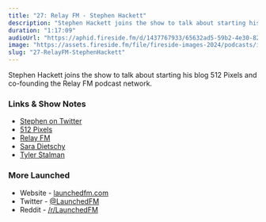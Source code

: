 ```yaml
---
title: "27: Relay FM - Stephen Hackett"
description: "Stephen Hackett joins the show to talk about starting his blog 512 Pixels and co-founding the Relay FM podcast network."
duration: "1:17:09"
audioUrl: "https://aphid.fireside.fm/d/1437767933/65632ad5-59b2-4e30-82d1-13845dce07dd/faa8e1b5-8533-4e9f-b7bc-a5d8400c0482.mp3"
image: "https://assets.fireside.fm/file/fireside-images-2024/podcasts/images/6/65632ad5-59b2-4e30-82d1-13845dce07dd/episodes/f/faa8e1b5-8533-4e9f-b7bc-a5d8400c0482/cover.jpg?v=1"
slug: "27-RelayFM-StephenHackett"
---
```


<p>Stephen Hackett joins the show to talk about starting his blog 512 Pixels and co-founding the Relay FM podcast network.</p>

<h3>Links &amp; Show Notes</h3>

<ul>
<li><a href="https://twitter.com/ismh" rel="nofollow">Stephen on Twitter</a></li>
<li><a href="https://512pixels.net" rel="nofollow">512 Pixels</a></li>
<li><a href="https://www.relay.fm" rel="nofollow">Relay FM</a></li>
<li><a href="https://www.youtube.com/saradietschy" rel="nofollow">Sara Dietschy</a></li>
<li><a href="https://www.youtube.com/channel/UC6OICk-ceplUJf4sCN3DMnQ" rel="nofollow">Tyler Stalman</a></li>
</ul>

<h3>More Launched</h3>

<ul>
<li>Website - <a href="https://launchedfm.com" rel="nofollow">launchedfm.com</a></li>
<li>Twitter - <a href="https://twitter.com/launchedfm" rel="nofollow">@LaunchedFM</a></li>
<li>Reddit - <a href="https://www.reddit.com/r/LaunchedFM/" rel="nofollow">/r/LaunchedFM</a></li>
</ul>
